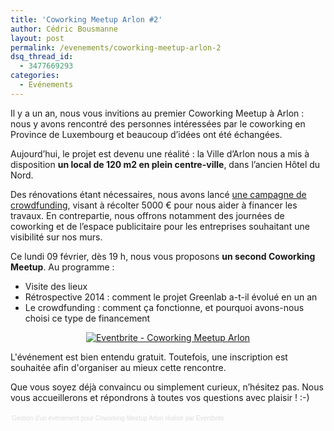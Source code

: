 ```yaml
---
title: 'Coworking Meetup Arlon #2'
author: Cédric Bousmanne
layout: post
permalink: /evenements/coworking-meetup-arlon-2
dsq_thread_id:
  - 3477669293
categories:
  - Evénements
---
```

Il y a un an, nous vous invitions au premier Coworking Meetup à Arlon : nous y avons rencontré des personnes intéressées par le coworking en Province de Luxembourg et beaucoup d’idées ont été échangées.

Aujourd’hui, le projet est devenu une réalité : la Ville d’Arlon nous a mis à disposition **un local de 120 m2 en plein centre-ville**, dans l’ancien Hôtel du Nord.

Des rénovations étant nécessaires, nous avons lancé <a href="http://fr.ulule.com/greenlabcoworking-arlon/" rel="nofollow">une campagne de crowdfunding</a>, visant à récolter 5000 € pour nous aider à financer les travaux. En contrepartie, nous offrons notamment des journées de coworking et de l’espace publicitaire pour les entreprises souhaitant une visibilité sur nos murs.

Ce lundi 09 février, dès 19 h, nous vous proposons **un second Coworking Meetup**. Au programme :

  * Visite des lieux
  * Rétrospective 2014 : comment le projet Greenlab a-t-il évolué en un an
  * Le crowdfunding : comment ça fonctionne, et pourquoi avons-nous choisi ce type de financement

<center>
  <a href="http://www.eventbrite.fr/e/billets-coworking-meetup-arlon-15596598847?ref=ebtnebregn" target="_blank"><img src="https://www.eventbrite.fr/custombutton?eid=15596598847" alt="Eventbrite - Coworking Meetup Arlon" /></a>
</center>




L'événement est bien entendu gratuit. Toutefois, une inscription est souhaitée afin d'organiser au mieux cette rencontre.

Que vous soyez déjà convaincu ou simplement curieux, n’hésitez pas. Nous vous accueillerons et répondrons à toutes vos questions avec plaisir ! :-)



<div style="width:100%; text-align:left;" >
  <div style="font-family:Helvetica, Arial; font-size:10px; padding:5px 0 5px; margin:2px; width:100%; text-align:left;" >
    <a style="color:#ddd; text-decoration:none;" target="_blank" href="http://www.eventbrite.fr/r/etckt">Gestion d'un événement</a><span style="color:#ddd;"> pour </span><a style="color:#ddd; text-decoration:none;" target="_blank" href="https://www.eventbrite.fr/e/billets-coworking-meetup-arlon-15596598847?ref=etckt">Coworking Meetup Arlon</a> <span style="color:#ddd;">réalisé par</span> <a style="color:#ddd; text-decoration:none;" target="_blank" href="http://www.eventbrite.fr?ref=etckt">Eventbrite</a>
  </div>
</div>
